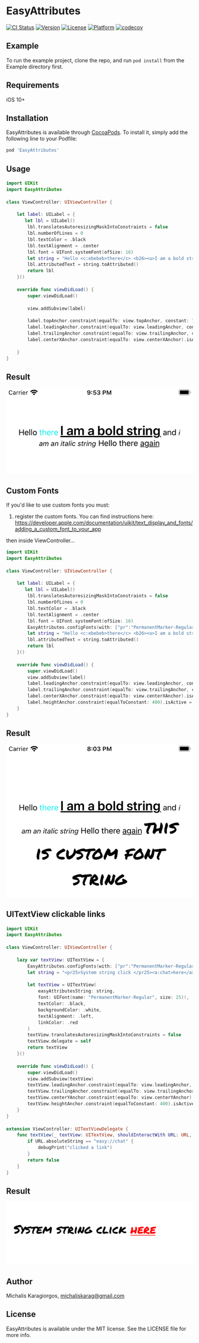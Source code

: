 # EasyAttributes

[![CI Status](https://travis-ci.org/michaelversus/EasyAttributes.svg?branch=master)](https://travis-ci.org/michaelversus/EasyAttributes.svg?branch=master)
[![Version](https://img.shields.io/cocoapods/v/EasyAttributes.svg?style=flat)](https://cocoapods.org/pods/EasyAttributes)
[![License](https://img.shields.io/cocoapods/l/EasyAttributes.svg?style=flat)](https://cocoapods.org/pods/EasyAttributes)
[![Platform](https://img.shields.io/cocoapods/p/EasyAttributes.svg?style=flat)](https://cocoapods.org/pods/EasyAttributes)
[![codecov](https://codecov.io/gh/michaelversus/EasyAttributes/branch/master/graph/badge.svg)](https://codecov.io/gh/michaelversus/EasyAttributes)

## Example

To run the example project, clone the repo, and run `pod install` from the Example directory first.

## Requirements
iOS 10+

## Installation

EasyAttributes is available through [CocoaPods](https://cocoapods.org). To install
it, simply add the following line to your Podfile:

```ruby
pod 'EasyAttributes'
```

## Usage
```swift
import UIKit
import EasyAttributes

class ViewController: UIViewController {

    let label: UILabel = {
       let lbl = UILabel()
        lbl.translatesAutoresizingMaskIntoConstraints = false
        lbl.numberOfLines = 0
        lbl.textColor = .black
        lbl.textAlignment = .center
        lbl.font = UIFont.systemFont(ofSize: 16)
        let string = "Hello <c:ebebeb>there</c> <b26><u>I am a bold string</u></b26> and <i14>i am an italic string</i14> Hello there <u>again</u>"
        lbl.attributedText = string.toAttributed()
        return lbl
    }()
    
    override func viewDidLoad() {
        super.viewDidLoad()
        
        view.addSubview(label)
        
        label.topAnchor.constraint(equalTo: view.topAnchor, constant: 70).isActive = true
        label.leadingAnchor.constraint(equalTo: view.leadingAnchor, constant: 20).isActive = true
        label.trailingAnchor.constraint(equalTo: view.trailingAnchor, constant: -20).isActive = true
        label.centerXAnchor.constraint(equalTo: view.centerXAnchor).isActive = true
        
    }
}
```

## Result
![Screenshot](https://github.com/michaelversus/EasyAttributes/blob/master/screenshots/Label.png)

## Custom Fonts
If you'd like to use custom fonts you must: 

1) register the custom fonts.
You can find instructions here: https://developer.apple.com/documentation/uikit/text_display_and_fonts/adding_a_custom_font_to_your_app

then inside ViewController...

```swift
import UIKit
import EasyAttributes

class ViewController: UIViewController {

    let label: UILabel = {
       let lbl = UILabel()
        lbl.translatesAutoresizingMaskIntoConstraints = false
        lbl.numberOfLines = 0
        lbl.textColor = .black
        lbl.textAlignment = .center
        lbl.font = UIFont.systemFont(ofSize: 16)
        EasyAttributes.configFonts(with: ["pr":"PermanentMarker-Regular"])
        let string = "Hello <c:ebebeb>there</c> <b26><u>I am a bold string</u></b26> and <i14>i am an italic string</i14> Hello there <u>again</u> <pr36>this is custom font string</pr36>"
        lbl.attributedText = string.toAttributed()
        return lbl
    }()
    
    override func viewDidLoad() {
        super.viewDidLoad()
        view.addSubview(label)
        label.leadingAnchor.constraint(equalTo: view.leadingAnchor, constant: 20).isActive = true
        label.trailingAnchor.constraint(equalTo: view.trailingAnchor, constant: -20).isActive = true
        label.centerXAnchor.constraint(equalTo: view.centerXAnchor).isActive = true
        label.heightAnchor.constraint(equalToConstant: 400).isActive = true
    }
}
```
## Result
![Screenshot](https://github.com/michaelversus/EasyAttributes/blob/master/screenshots/CustomFontsLabel.png)

## UITextView clickable links

```swift
import UIKit
import EasyAttributes

class ViewController: UIViewController {

    lazy var textView: UITextView = {
        EasyAttributes.configFonts(with: ["pr":"PermanentMarker-Regular"], fontAdaptationFactor: 1.1)
        let string = "<pr25>System string click </pr25><a:chat>here</a>"
        
        let textView = UITextView(
            easyAttributesString: string,
            font: UIFont(name: "PermanentMarker-Regular", size: 25)!,
            textColor: .black,
            backgroundColor: .white,
            textAlignment: .left,
            linkColor: .red
        )
        textView.translatesAutoresizingMaskIntoConstraints = false
        textView.delegate = self
        return textView
    }()
    
    override func viewDidLoad() {
        super.viewDidLoad()
        view.addSubview(textView)
        textView.leadingAnchor.constraint(equalTo: view.leadingAnchor, constant: 20).isActive = true
        textView.trailingAnchor.constraint(equalTo: view.trailingAnchor, constant: -20).isActive = true
        textView.centerYAnchor.constraint(equalTo: view.centerYAnchor).isActive = true
        textView.heightAnchor.constraint(equalToConstant: 400).isActive = true
    }
}

extension ViewController: UITextViewDelegate {
    func textView(_ textView: UITextView, shouldInteractWith URL: URL, in characterRange: NSRange) -> Bool {
        if URL.absoluteString == "easy://chat" {
            debugPrint("clicked a link")
        }
        return false
    }
}
```
## Result
![Screenshot](https://github.com/michaelversus/EasyAttributes/blob/master/screenshots/UITextViewLinks.png)

## Author

Michalis Karagiorgos, michaliskarag@gmail.com

## License

EasyAttributes is available under the MIT license. See the LICENSE file for more info.

